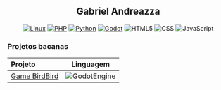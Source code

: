 <div align="center">
  
## Gabriel Andreazza


[![Linux](https://img.shields.io/badge/Linux-FCC624?style=for-the-badge&logo=linux&logoColor=black)](https://www.linuxfoundation.org/)
[![PHP](https://img.shields.io/badge/PHP-777BB4?style=for-the-badge&logo=php&logoColor=white)](https://php.net/)
[![Python](https://img.shields.io/badge/Python-3776AB?style=for-the-badge&logo=python&logoColor=white)](https://www.python.org/)
[![Godot](https://img.shields.io/badge/Godot-478CBF?style=for-the-badge&logo=GodotEngine&logoColor=white)](https://godotengine.org/)
![HTML5](https://img.shields.io/badge/HTML5-E34F26?style=for-the-badge&logo=html5&logoColor=white)
![CSS](https://img.shields.io/badge/CSS3-1572B6?style=for-the-badge&logo=css3&logoColor=white)
![JavaScript](https://img.shields.io/badge/JavaScript-323330?style=for-the-badge&logo=javascript&logoColor=F7DF1E)

</div>

### Projetos bacanas
| Projeto | Linguagem      | 
| :----   | :---:       |    
| [Game BirdBird](https://github.com/ericksonlargura/bird-bird) | ![GodotEngine](https://img.shields.io/badge/Godot-478CBF?style=for-the-badge&logo=GodotEngine&logoColor=white) | 


<!--
[![Linkedin](https://img.shields.io/badge/LinkedIn-0077B5?style=for-the-badge&logo=linkedin&logoColor=white)](https://andreazza.dev/linkedin)
[![Twitter](https://img.shields.io/badge/Twitter-1DA1F2?style=for-the-badge&logo=twitter&logoColor=white)](https://andreazza.dev/twitter)
[![Spotfy](https://img.shields.io/badge/Spotify-1ED760?&style=for-the-badge&logo=spotify&logoColor=white)](https://andreazza.dev/spotfy)
[![Steam](https://img.shields.io/badge/Steam-000000?style=for-the-badge&logo=steam&logoColor=white)](https://andreazza.dev/steam)


<!--
**gabolera/gabolera** is a ✨ _special_ ✨ repository because its `README.md` (this file) appears on your GitHub profile.

Here are some ideas to get you started:

- 🔭 I’m currently working on ...
- 🌱 I’m currently learning ...
- 👯 I’m looking to collaborate on ...
- 🤔 I’m looking for help with ...
- 💬 Ask me about ...
- 📫 How to reach me: ...
- 😄 Pronouns: ...
- ⚡ Fun fact: ...
-->
